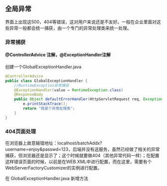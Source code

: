 ## 全局异常

界面上出现这500，404等错误，这对用户来说还是不友好。一般在企业里面对这些异常一般都会统一捕获，由一个专门的异常处理类来统一处理。

### 异常捕获

#### @ControllerAdvice 注解，@ExceptionHandler注解

创建一个GlobalExceptionHandler.java

```java
@ControllerAdvice
public class GlobalExceptionHandler {
    //RuntimeException异常捕获
    @ExceptionHandler(value = RuntimeException.class)
    @ResponseBody
    public Object defaultErrorHandler(HttpServletRequest req, Exception e) throws Exception {
        e.printStackTrace();
        return "我是个异常处理类";
    }
}
```

### 404页面处理

在浏览器上故意输错地址：localhost/batchAddx?username=enjoy&passwd=123，后端并没有这服务，虽然已经做了相关的异常捕获，但浏览器还是显示了；这个时候就要做404（其他异常代码一样）；在配置这样错误页面的时候，以前是在WEB.XML中进行配置，而在这里，需要有个WebServerFactoryCustomizer的实例进行配置。

在 GlobalExceptionHandler.java 新增方法



